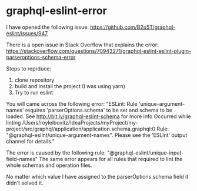 # graphql-eslint-error

I have opened the following issue: https://github.com/B2o5T/graphql-eslint/issues/947

There is a open issue in Stack Overflow that explains the error: https://stackoverflow.com/questions/70943271/graphql-eslint-eslint-plugin-parseroptions-schema-error

Steps to reprduce:
1. clone repository
2. build and install the project (I was using yarn)
3. Try to run eslint

You will came across the following error: "ESLint: Rule 'unique-argument-names' requires 'parserOptions.schema' to be set and schema to be loaded. See http://bit.ly/graphql-eslint-schema for more info Occurred while linting /Users/royleibovitz/IdeaProjects/myProject/my-project/src/graphql/application/application.schema.graphql:0 Rule: "@graphql-eslint/unique-argument-names". Please see the 'ESLint' output channel for details."

The error is caused by the following rule: "@graphql-eslint/unique-input-field-names"
The same error appears for all rules that required to lint the whole schemas and operation files.

No matter which value I have assigned to the parserOptions.schema field it didn't solved it.
